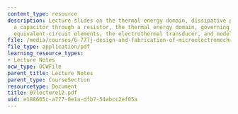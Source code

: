 ```yaml
---
content_type: resource
description: Lecture slides on the thermal energy domain, dissipative processes, charging
  a capacitor through a resistor, the thermal energy domain, governing equations,
  equivalent-circuit elements, the electrothermal transducer, and modeling the bolometer.
file: /media/courses/6-777j-design-and-fabrication-of-microelectromechanical-devices-spring-2007/e188665ca7770e1adfb754abcc2ef05a_07lecture12.pdf
file_type: application/pdf
learning_resource_types:
- Lecture Notes
ocw_type: OCWFile
parent_title: Lecture Notes
parent_type: CourseSection
resourcetype: Document
title: 07lecture12.pdf
uid: e188665c-a777-0e1a-dfb7-54abcc2ef05a
---
```

